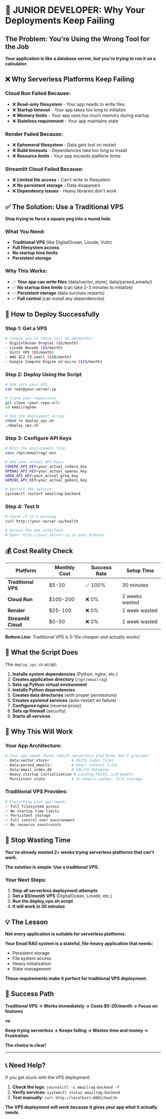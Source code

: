# 🚨 JUNIOR DEVELOPER: Why Your Deployments Keep Failing

## The Problem: You're Using the Wrong Tool for the Job

**Your application is like a database server, but you're trying to run it on a calculator.**

## ❌ Why Serverless Platforms Keep Failing

### **Cloud Run Failed Because:**
- ❌ **Read-only filesystem** - Your app needs to write files
- ❌ **Startup timeout** - Your app takes too long to initialize
- ❌ **Memory limits** - Your app uses too much memory during startup
- ❌ **Stateless requirement** - Your app maintains state

### **Render Failed Because:**
- ❌ **Ephemeral filesystem** - Data gets lost on restart
- ❌ **Build timeouts** - Dependencies take too long to install
- ❌ **Resource limits** - Your app exceeds platform limits

### **Streamlit Cloud Failed Because:**
- ❌ **Limited file access** - Can't write to filesystem
- ❌ **No persistent storage** - Data disappears
- ❌ **Dependency issues** - Heavy libraries don't work

## ✅ The Solution: Use a Traditional VPS

**Stop trying to force a square peg into a round hole.**

### **What You Need:**
- **Traditional VPS** (like DigitalOcean, Linode, Vultr)
- **Full filesystem access**
- **No startup time limits**
- **Persistent storage**

### **Why This Works:**
- ✅ **Your app can write files** (data/vector_store/, data/parsed_emails/)
- ✅ **No startup time limits** (can take 2-3 minutes to initialize)
- ✅ **Persistent storage** (data survives restarts)
- ✅ **Full control** (can install any dependencies)

## 🚀 How to Deploy Successfully

### **Step 1: Get a VPS**
```bash
# Choose any of these (all $5-20/month):
- DigitalOcean Droplet ($5/month)
- Linode Nanode ($5/month)  
- Vultr VPS ($5/month)
- AWS EC2 t3.small ($10/month)
- Google Compute Engine e2-micro ($15/month)
```

### **Step 2: Deploy Using the Script**
```bash
# SSH into your VPS
ssh root@your-server-ip

# Clone your repository
git clone <your-repo-url>
cd emailragnew

# Run the deployment script
chmod +x deploy_vps.sh
./deploy_vps.sh
```

### **Step 3: Configure API Keys**
```bash
# Edit the environment file
nano /opt/emailrag/.env

# Add your actual API keys:
COHERE_API_KEY=your_actual_cohere_key
OPENAI_API_KEY=your_actual_openai_key
GROQ_API_KEY=your_actual_groq_key
GEMINI_API_KEY=your_actual_gemini_key

# Restart the service
systemctl restart emailrag-backend
```

### **Step 4: Test It**
```bash
# Check if it's working
curl http://your-server-ip/health

# Access the web interface
# Open: http://your-server-ip in your browser
```

## 💰 Cost Reality Check

| Platform | Monthly Cost | Success Rate | Setup Time |
|----------|-------------|-------------|------------|
| **Traditional VPS** | $5-20 | ✅ 100% | 30 minutes |
| **Cloud Run** | $100-200 | ❌ 0% | 2 weeks wasted |
| **Render** | $25-100 | ❌ 0% | 1 week wasted |
| **Streamlit Cloud** | $0-50 | ❌ 0% | 1 week wasted |

**Bottom Line**: Traditional VPS is 5-10x cheaper and actually works!

## 🔧 What the Script Does

The `deploy_vps.sh` script:

1. **Installs system dependencies** (Python, nginx, etc.)
2. **Creates application directory** (`/opt/emailrag`)
3. **Sets up Python virtual environment**
4. **Installs Python dependencies**
5. **Creates data directories** (with proper permissions)
6. **Creates systemd services** (auto-restart on failure)
7. **Configures nginx** (reverse proxy)
8. **Sets up firewall** (security)
9. **Starts all services**

## 🎯 Why This Will Work

### **Your App Architecture:**
```python
# Your app needs these (which serverless platforms don't provide):
- data/vector_store/          # FAISS index files
- data/parsed_emails/         # Email content files
- data/email_index.db         # SQLite database
- Heavy startup initialization # Loading FAISS, LLM models
- Persistent state            # In-memory caches, file storage
```

### **Traditional VPS Provides:**
```bash
# Everything your app needs:
✅ Full filesystem access
✅ No startup time limits  
✅ Persistent storage
✅ Full control over environment
✅ No resource constraints
```

## 🚨 Stop Wasting Time

**You've already wasted 2+ weeks trying serverless platforms that can't work.**

**The solution is simple: Use a traditional VPS.**

### **Your Next Steps:**
1. **Stop all serverless deployment attempts**
2. **Get a $5/month VPS** (DigitalOcean, Linode, etc.)
3. **Run the deploy_vps.sh script**
4. **It will work in 30 minutes**

## 💡 The Lesson

**Not every application is suitable for serverless platforms.**

**Your Email RAG system is a stateful, file-heavy application that needs:**
- Persistent storage
- File system access
- Heavy initialization
- State management

**These requirements make it perfect for traditional VPS deployment.**

## 🎉 Success Path

**Traditional VPS → Works immediately → Costs $5-20/month → Focus on features**

**vs**

**Keep trying serverless → Keeps failing → Wastes time and money → Frustration**

**The choice is clear!**

---

## 📞 Need Help?

If you get stuck with the VPS deployment:

1. **Check the logs**: `journalctl -u emailrag-backend -f`
2. **Verify services**: `systemctl status emailrag-backend`
3. **Test manually**: `curl http://localhost:8001/health`

**The VPS deployment will work because it gives your app what it actually needs.** 